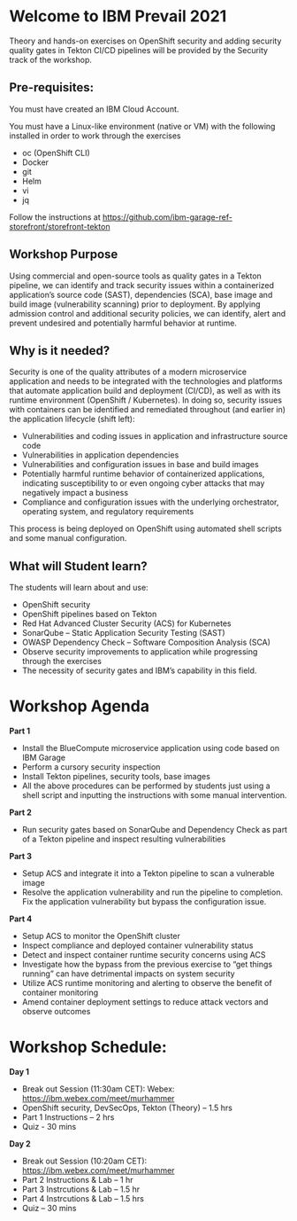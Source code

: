 # Welcome to IBM Prevail 2021

Theory and hands-on exercises on OpenShift security and adding security quality gates in Tekton CI/CD pipelines will be provided by the Security track of the workshop.

## Pre-requisites:
You must have created an IBM Cloud Account.

You must have a Linux-like environment (native or VM) with the following installed in order to work through the exercises
  - oc (OpenShift CLI)
  - Docker
  - git
  - Helm
  - vi
  - jq

Follow the instructions at https://github.com/ibm-garage-ref-storefront/storefront-tekton

## Workshop Purpose
Using commercial and open-source tools as quality gates in a Tekton pipeline, we can identify and track security issues within a containerized application’s source code (SAST), dependencies (SCA), base image and build image (vulnerability scanning) prior to deployment. By applying admission control and additional security policies, we can identify, alert and prevent undesired and potentially harmful behavior at runtime.

## Why is it needed?
Security is one of the quality attributes of a modern microservice application and needs to be integrated with the technologies and platforms that automate application build and deployment (CI/CD), as well as with its runtime environment (OpenShift / Kubernetes). In doing so, security issues with containers can be identified and remediated throughout (and earlier in) the application lifecycle (shift left):
* Vulnerabilities and coding issues in application and infrastructure source code
* Vulnerabilities in application dependencies
* Vulnerabilities and configuration issues in base and build images
* Potentially harmful runtime behavior of containerized applications, indicating susceptibility to or even ongoing cyber attacks that may negatively impact a business
* Compliance and configuration issues with the underlying orchestrator, operating system, and regulatory requirements

This process is being deployed on OpenShift using automated shell scripts and some manual configuration.

## What will Student learn?
The students will learn about and use:
* OpenShift security
* OpenShift pipelines based on Tekton
* Red Hat Advanced Cluster Security (ACS) for Kubernetes
* SonarQube – Static Application Security Testing (SAST)
* OWASP Dependency Check – Software Composition Analysis (SCA)
* Observe security improvements to application while progressing through the exercises
* The necessity of security gates and IBM’s capability in this field.

# Workshop Agenda
**Part 1**
* Install the BlueCompute microservice application using code based on IBM Garage
* Perform a cursory security inspection
* Install Tekton pipelines, security tools, base images
* All the above procedures can be performed by students just using a shell script and inputting the instructions with some manual intervention.

**Part 2**
* Run security gates based on SonarQube and Dependency Check as part of a Tekton pipeline and inspect resulting vulnerabilities

**Part 3**
* Setup ACS and integrate it into a Tekton pipeline to scan a vulnerable image
* Resolve the application vulnerability and run the pipeline to completion. Fix the application vulnerability but bypass the configuration issue.

**Part 4**
* Setup ACS to monitor the OpenShift cluster
* Inspect compliance and deployed container vulnerability status
* Detect and inspect container runtime security concerns using ACS
* Investigate how the bypass from the previous exercise to “get things running” can have detrimental impacts on system security
* Utilize ACS runtime monitoring and alerting to observe the benefit of container monitoring
* Amend container deployment settings to reduce attack vectors and observe outcomes

# Workshop Schedule:
**Day 1**
* Break out Session (11:30am CET): Webex: https://ibm.webex.com/meet/murhammer
* OpenShift security, DevSecOps, Tekton (Theory) – 1.5 hrs
* Part 1 Instructions – 2 hrs
* Quiz - 30 mins

**Day 2**
* Break out Session (10:20am CET): https://ibm.webex.com/meet/murhammer
* Part 2 Instructions & Lab – 1 hr
* Part 3 Instrcutions & Lab – 1.5 hr
* Part 4 Instrcutions & Lab – 1.5 hrs
* Quiz – 30 mins
